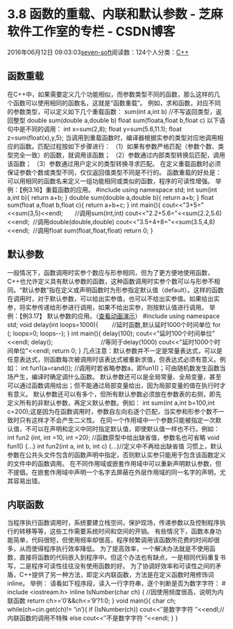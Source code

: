 
# 3.8 函数的重载、内联和默认参数 -  芝麻软件工作室的专栏 - CSDN博客


2016年06月12日 09:03:03[seven-soft](https://me.csdn.net/softn)阅读数：124个人分类：[C++																](https://blog.csdn.net/softn/article/category/6266511)



## 函数重载
在C++中，如果需要定义几个功能相似，而参数类型不同的函数，那么这样的几个函数可以使用相同的函数名，这就是“函数重载”。
例如，求和函数，对应不同的参数类型，可以定义如下几个重载函数：
sum(int a,int b) //不写返回类型，返回整型
double sum(double a,double b)
float sum(floata,float b,float c)
以下语句中是不同的调用：
int x=sum(2,8);
float y=sum(5.6,11.1);
float z=sum(float(x),y,5);
当调用到重载函数时，编译器根据实参的类型对应地调用相应的函数。匹配过程按如下步骤进行：
（1）如果有参数严格匹配（参数个数、类型完全一致）的函数，就调用该函数；
（2）参数通过内部类型转换后匹配，调用该函数；
（3）参数通过用户定义的类型转换寻求匹配。
在定义重载函数时必须保证参数个数或类型不同，仅仅返回值类型不同是不行的。
函数重载的好处是：可以用相同的函数名来定义一组功能相同或类似的函数，程序的可读性增强。
举例：【例3.16】重载函数的应用。
\#include<iostream>
using namespace std;
int sum(int a,int b){
return a+b;
}
double sum(double a,double b){
return a+b;
}
float sum(float a,float b,float c){
return a+b+c;
}
int main(){
cout<<"3+5="<<sum(3,5)<<endl;       //调用sum(int,int)
cout<<"2.2+5.6="<<sum(2.2,5.6)<<endl;  //调用double(double,double)
cout<<"3.5+4+8="<<sum(3.5,4,8)<<endl;  //调用float sum(float,float,float)
return 0;
}
## 默认参数
一般情况下，函数调用时实参个数应与形参相同，但为了更方便地使用函数，C++也允许定义具有默认参数的函数，这种函数调用时实参个数可以与形参不相同。“默认参数”指在定义或声明函数时为形参指定默认值（default）。这样的函数在调用时，对于默认参数，可以给出实参值，也可以不给出实参值。如果给出实参，将实参传递给形参进行调用，如果不给出实参，则按默认值进行调用。
举例：【例3.17】 默认参数的应用。（[查看动画演示](http://www.weixueyuan.net/templets/default/cpp/flash/%E9%87%8D%E8%BD%BD%E5%87%BD%E6%95%B0%E7%9A%84%E5%BA%94%E7%94%A8.swf)）
\#include<iostream>
using namespace std;
void delay(int loops=1000){        //延时函数,默认延时1000个时间单位
for (; loops>0; loops--);
}
int main(){
delay(100);
cout<<"延时100个时间单位"<<endl;
delay();                            //等同于delay(1000)
cout<<"延时1000个时间单位"<<endl;
return 0;
}
几点注意：默认参数并不一定是常量表达式，可以是任意表达式，则函数每次被调用时该表达式被重新求值，但表达式必须有意义。例如：
int fun1(a=rand());
//调用时若省略参数a，即fun1()；可由随机数发生函数当场产生，编译时确定调什么函数。
默认参数还可以是全局常量、全局变量，甚至可以通过函数调用给出；但不能通过局部变量给出，因为局部变量的值在执行时才有意义。
默认参数还可以有多个，但所有默认参数必须放在参数表的右侧，即先定义所有的非默认参数，再定义默认参数。例如： int sum(int a,int b=100,int c=200);这是因为在函数调用时，参数自左向右逐个匹配，当实参和形参个数不一致时只有这样才不会产生二义性。
在同一个作用域中一个参数只能被指定一次默认值，不可以在声明和定义中同时指定默认值，即使默认值一样也不行。例如：
int fun2 (int, int =10, int =20); //函数原型中给出缺省值，参数名也可省略
void fun1()
{…}
int fun2(int a, int b, int c)
{…}//定义中不再给出缺省值
习惯上，默认参数在公共头文件包含的函数声明中指定，否则默认实参只能用于包含该函数定义的文件中的函数调用。
在不同作用域或嵌套作用域中可以重新声明默认参数，但不提倡。在嵌套作用域中声明一个名字去屏蔽在外层作用域的同一名字的声明，尤其容易出错。
## 内联函数
当程序执行函数调用时，系统要建立栈空间，保护现场，传递参数以及控制程序执行的转移等等，这些工作需要系统时间和空间的开销。
有些情况下，函数本身功能简单，代码很短，但使用频率却很高，程序频繁调用该函数所花费的时间却很多，从而使得程序执行效率降低。
为了提高效率，一个解决办法就是不使用函数，直接将函数的代码嵌入到程序中。但这个办法也有缺点，一是相同代码重复书写，二是程序可读性往往没有使用函数的好。
为了协调好效率和可读性之间的矛盾，C++提供了另一种方法，即定义内联函数，方法是在定义函数时用修饰词inline。
举例： 请看如下程序段，读入一行字符串，逐个判断是否为数字字符：
\# include <iostream.h>
inline IsNumber(char ch) { //因使用频度很高，说明为内联函数
return ch>=′0′&&ch<=′9′?1:0;
}
void main(){
char ch;
while(ch=cin.get(ch)!= ′\n′){
if (IsNumber(ch)) cout<<″是数字字符 ″<<endl;//内联函数的调用不特殊
else cout<<″不是数字字符 ″<<endl;
}
}

